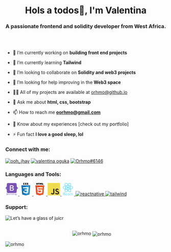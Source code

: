 <h1 align="center">Hols a todos👋, I'm Valentina</h1>
<h3 align="center">A passionate frontend and solidity developer from West Africa.</h3>

<br>
<br>

- 🔭 I’m currently working on **building front end projects**

- 🌱 I’m currently learning **Tailwind**

- 👯 I’m looking to collaborate on **Solidity and web3 projects**

- 🤝 I’m looking for help improving in the **Web3 space**

- 👨‍💻 All of my projects are available at [orhmo@github.io](orhmo@github.io)

- 💬 Ask me about **html, css, bootstrap**

- 📫 How to reach me **oorhmo@gmail.com**

- 📄 Know about my experiences [check out my portfolio]

- ⚡ Fun fact **I love a good sleep, lol**

<h3 align="left">Connect with me:</h3>
<p align="left">
<a href="https://twitter.com/ooh_jhay" target="blank"><img align="center" src="https://raw.githubusercontent.com/rahuldkjain/github-profile-readme-generator/master/src/images/icons/Social/twitter.svg" alt="ooh_jhay" height="30" width="40" /></a>
<a href="https://linkedin.com/in/valentina oguka" target="blank"><img align="center" src="https://raw.githubusercontent.com/rahuldkjain/github-profile-readme-generator/master/src/images/icons/Social/linked-in-alt.svg" alt="valentina oguka" height="30" width="40" /></a>
<a href="https://discord.gg/Orhmo#6146" target="blank"><img align="center" src="https://raw.githubusercontent.com/rahuldkjain/github-profile-readme-generator/master/src/images/icons/Social/discord.svg" alt="Orhmo#6146" height="30" width="40" /></a>
</p>

<h3 align="left">Languages and Tools:</h3>
<p align="left"> <a href="https://getbootstrap.com" target="_blank" rel="noreferrer"> <img src="https://raw.githubusercontent.com/devicons/devicon/master/icons/bootstrap/bootstrap-plain-wordmark.svg" alt="bootstrap" width="40" height="40"/> </a> <a href="https://www.w3schools.com/css/" target="_blank" rel="noreferrer"> <img src="https://raw.githubusercontent.com/devicons/devicon/master/icons/css3/css3-original-wordmark.svg" alt="css3" width="40" height="40"/> </a> <a href="https://www.w3.org/html/" target="_blank" rel="noreferrer"> <img src="https://raw.githubusercontent.com/devicons/devicon/master/icons/html5/html5-original-wordmark.svg" alt="html5" width="40" height="40"/> </a> <a href="https://developer.mozilla.org/en-US/docs/Web/JavaScript" target="_blank" rel="noreferrer"> <img src="https://raw.githubusercontent.com/devicons/devicon/master/icons/javascript/javascript-original.svg" alt="javascript" width="40" height="40"/> </a> <a href="https://reactjs.org/" target="_blank" rel="noreferrer"> <img src="https://raw.githubusercontent.com/devicons/devicon/master/icons/react/react-original-wordmark.svg" alt="react" width="40" height="40"/> </a> <a href="https://reactnative.dev/" target="_blank" rel="noreferrer"> <img src="https://reactnative.dev/img/header_logo.svg" alt="reactnative" width="40" height="40"/> </a> <a href="https://tailwindcss.com/" target="_blank" rel="noreferrer"> <img src="https://www.vectorlogo.zone/logos/tailwindcss/tailwindcss-icon.svg" alt="tailwind" width="40" height="40"/> </a> </p>

<h3 align="left">Support:</h3>
<p><a href="https://www.buymeacoffee.com/Let’s have a glass of juicr"> <img align="left" src="https://cdn.buymeacoffee.com/buttons/v2/default-yellow.png" height="50" width="210" alt="Let’s have a glass of juicr" /></a></p><br><br>

<p><img align="left" src="https://github-readme-stats.vercel.app/api/top-langs?username=orhmo&show_icons=true&locale=en&layout=compact" alt="orhmo" /></p>

<p>&nbsp;<img align="center" src="https://github-readme-stats.vercel.app/api?username=orhmo&show_icons=true&locale=en" alt="orhmo" /></p>

<p><img align="center" src="https://github-readme-streak-stats.herokuapp.com/?user=orhmo&" alt="orhmo" /></p>
